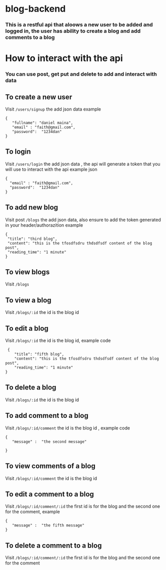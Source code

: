 # blog-backend

### This is a restful api that aloows a new user to be added and logged in, the user has ability to create a blog and add comments to a blog

# How to interact with the api

### You can use post, get put and delete to add and interact with data

## To create a new user 
 Visit `/users/signup` the add json data example 
 ```
 {  
    "fullname": "daniel maina",
    "email" : "faith@gmail.com",
    "password":  "1234dan"
}
```

## To login

 Visit  `/users/login` the add json data , the api will generate a token that you will use to interact with the api example json
  ```
 {  
    "email" : "faith@gmail.com",
    "password":  "1234dan"
}
```

## To add new blog
 Visit post `/blogs` the add json data, also ensure to add the token generated in your header/authorazition example 
   ```
 {    
    "title": "third blog",
    "content": "this is the tfosdfsdru thdsdfsdf content of the blog post",
    "reading_time": "1 minute"
}
```
## To  view blogs
 Visit `/blogs` 
 
## To  view a blog
 
  Visit `/blogs/:id` the id is the blog id
  
## To edit a blog
  
Visit `/blogs/:id` the id is the blog id, example code
```
 {   
    "title": "fifth blog",
    "content": "this is the tfosdfsdru thdsdfsdf content of the blog post",
    "reading_time": "1 minute"
}
```
   
## To delete a blog
   
Visit `/blogs/:id` the id is the blog id
 
 ## To add comment to a blog
 
 Visit `/blogs/:id/comment` the id is the blog id , example code
 ```
 {
    "message" :  "the second message"

}
```
 
 ## To view comments of a blog

 Visit `/blogs/:id/comment` the id is the blog id
 
## To edit a comment to a blog
  
Visit `/blogs/:id/comment/:id` the first id is for the blog and the second one for the comment, example
 ```
 {
    "message" :  "the fifth message"
}
```
  
## To delete a comment to a blog
  
 Visit `/blogs/:id/comment/:id` the first id is for the blog and the second one for the comment
 

